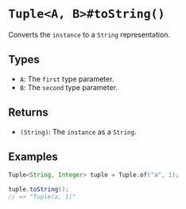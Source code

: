# `Tuple<A, B>#toString()`

Converts the `instance` to a `String` representation.

## Types

* `A`: The `first` type parameter.
* `B`: The `second` type parameter.

## Returns

* `(String)`: The `instance` as a `String`.

## Examples

```java
Tuple<String, Integer> tuple = Tuple.of("a", 1);

tuple.toString();
// => "Tuple(a, 1)"
```

